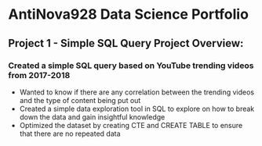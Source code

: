 # AntiNova928 Data Science Portfolio

## Project 1 - Simple SQL Query Project Overview:
### Created a simple SQL query based on YouTube trending videos from 2017-2018
* Wanted to know if there are any correlation between the trending videos and the type of content being put out
* Created a simple data exploration tool in SQL to explore on how to break down the data and gain insightful knowledge
* Optimized the dataset by creating CTE and CREATE TABLE to ensure that there are no repeated data
